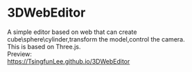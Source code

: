 # 3DWebEditor
A simple editor based on web that can create cube\sphere\cylinder,transform the model,control the camera.
<br>
This is based on Three.js.
<br>
Preview:
<br>
https://TsingfunLee.github.io/3DWebEditor
